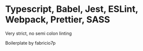 # Typescript, Babel, Jest, ESLint, Webpack, Prettier, SASS

Very strict, no semi colon linting

Boilerplate by fabricio7p
